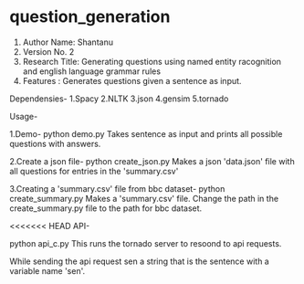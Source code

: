 # question_generation
1. Author Name: Shantanu
2. Version No. 2
3. Research Title: Generating questions using named entity racognition and english language grammar rules
4. Features : Generates questions given a sentence as input.

Dependensies-
	1.Spacy
	2.NLTK
	3.json
	4.gensim
	5.tornado
	

Usage-

1.Demo-
python demo.py
Takes sentence as input and prints all possible questions with answers.

2.Create a json file-
python create_json.py
Makes a json 'data.json' file with all questions for entries in the 'summary.csv'

3.Creating a 'summary.csv' file from bbc dataset-
python create_summary.py
Makes a 'summary.csv' file. Change the path in the create_summary.py file to the path for bbc dataset.

<<<<<<< HEAD
API-

python api_c.py
This runs the tornado server to resoond to api requests.

While sending the api request sen a string that is the sentence with a variable name 'sen'.